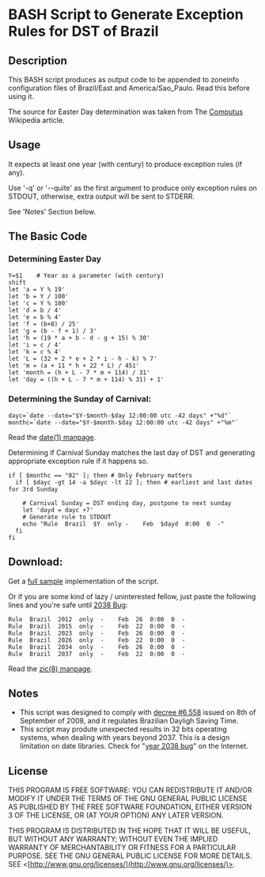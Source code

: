 # BASH Script to Generate Exception Rules for DST of Brazil #
## Description ##
This BASH script produces  as output code to be appended to zoneinfo configuration files of Brazil/East and America/Sao\_Paulo. Read this before using it.

The source for Easter Day determination was taken from The [Computus](http://en.wikipedia.org/wiki/Computus) Wikipedia article.


## Usage ##

It expects at least one year (with century) to produce exception rules (if any).

Use '-q' or '--quite' as the first argument to produce only exception rules on STDOUT, otherwise, extra output will be sent to STDERR.

See 'Notes'   Section below.


## The Basic Code ##

### Determining Easter Day ###

```
Y=$1    # Year as a parameter (with century)
shift
let 'a = Y % 19'
let 'b = Y / 100'
let 'c = Y % 100'
let 'd = b / 4'
let 'e = b % 4'
let 'f = (b+8) / 25'
let 'g = (b - f + 1) / 3'
let 'h = (19 * a + b - d - g + 15) % 30'
let 'i = c / 4'
let 'k = c % 4'
let 'L = (32 + 2 * e + 2 * i - h - k) % 7'
let 'm = (a + 11 * h + 22 * L) / 451'
let 'month = (h + L - 7 * m + 114) / 31'
let 'day = ((h + L - 7 * m + 114) % 31) + 1'
```

### Determining the Sunday of Carnival: ###

```
dayc=`date --date="$Y-$month-$day 12:00:00 utc -42 days" +"%d"`
monthc=`date --date="$Y-$month-$day 12:00:00 utc -42 days" +"%m"`
```

Read the [date(1) manpage](http://www.linuxmanpages.com/man1/date.1.php).

Determining if Carnival Sunday matches the last day of DST and generating appropriate exception rule if it happens so.

```
if [ $monthc == "02" ]; then # Only February matters
  if [ $dayc -gt 14 -a $dayc -lt 22 ]; then # earliest and last dates for 3rd Sunday
   
    # Carnival Sunday = DST ending day, postpone to next sunday
    let 'dayd = dayc +7'
    # Generate rule to STDOUT 
    echo "Rule  Brazil  $Y  only -    Feb  $dayd  0:00  0  -"
  fi
fi

```

## Download: ##
Get a [full sample](http://buncha-toolz.googlecode.com/svn/trunk/sysadmin/dst/brst_carnival_fix.sh) implementation of the script.


Or  if you are some kind of lazy / uninterested fellow, just paste the following lines and you're safe until [2038 Bug](http://en.wikipedia.org/wiki/Year_2038_problem):

```
Rule  Brazil  2012  only  -    Feb  26  0:00  0  -
Rule  Brazil  2015  only  -    Feb  22  0:00  0  -
Rule  Brazil  2023  only  -    Feb  26  0:00  0  -
Rule  Brazil  2026  only  -    Feb  22  0:00  0  -
Rule  Brazil  2034  only  -    Feb  26  0:00  0  -
Rule  Brazil  2037  only  -    Feb  22  0:00  0  -
```
Read  the [zic(8) manpage](http://www.linuxmanpages.com/man8/zic.8.php).


## Notes ##

  * This script was designed to comply with [decree #6.558](http://www.planalto.gov.br/ccivil_03/_ato2007-2010/2008/decreto/d6558.htm) issued on 8th of September of 2008, and it regulates Brazilian Dayligh Saving Time.
  * This script may produte unexpected results in 32 bits operating systems, when dealing with years beyond 2037. This is a design limitation on date libraries. Check for "[year 2038 bug](http://tinyurl.com/njs2v4)" on the Internet.


## License ##

THIS PROGRAM IS FREE SOFTWARE: YOU CAN REDISTRIBUTE IT AND/OR MODIFY IT UNDER THE TERMS OF THE GNU GENERAL PUBLIC LICENSE AS PUBLISHED BY THE FREE SOFTWARE FOUNDATION, EITHER VERSION 3 OF THE LICENSE, OR (AT YOUR OPTION) ANY LATER VERSION.

THIS PROGRAM IS DISTRIBUTED IN THE HOPE THAT IT WILL BE USEFUL, BUT WITHOUT ANY WARRANTY; WITHOUT EVEN THE IMPLIED WARRANTY OF MERCHANTABILITY OR FITNESS FOR A PARTICULAR PURPOSE.  SEE THE GNU GENERAL PUBLIC LICENSE FOR MORE DETAILS. SEE <[http://www.gnu.org/licenses/](http://www.gnu.org/licenses/)>.